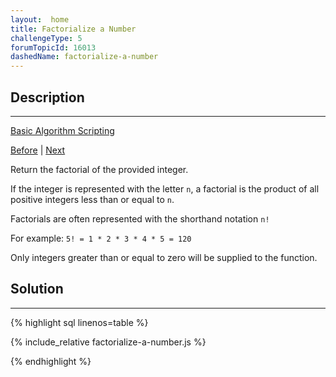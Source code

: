 ```yaml
---
layout:  home
title: Factorialize a Number
challengeType: 5
forumTopicId: 16013
dashedName: factorialize-a-number
---
```


<div class="row">
<div class="columnStmt" markdown="1">

## Description
------

[Basic Algorithm Scripting](../basic-algorithm-scripting/README.md) 

[Before](./reverse-a-string.md)  | [Next](./find-the-longest-word-in-a-string.md) 

Return the factorial of the provided integer.

If the integer is represented with the letter `n`, a factorial is the product of all positive integers less than or equal to `n`.

Factorials are often represented with the shorthand notation `n!`

For example: `5! = 1 * 2 * 3 * 4 * 5 = 120`

Only integers greater than or equal to zero will be supplied to the function.

</div>
<div class="columnSol" markdown="1">

## Solution
------

{% highlight sql linenos=table %}

{% include_relative factorialize-a-number.js %}

{% endhighlight %}

</div>
</div>

